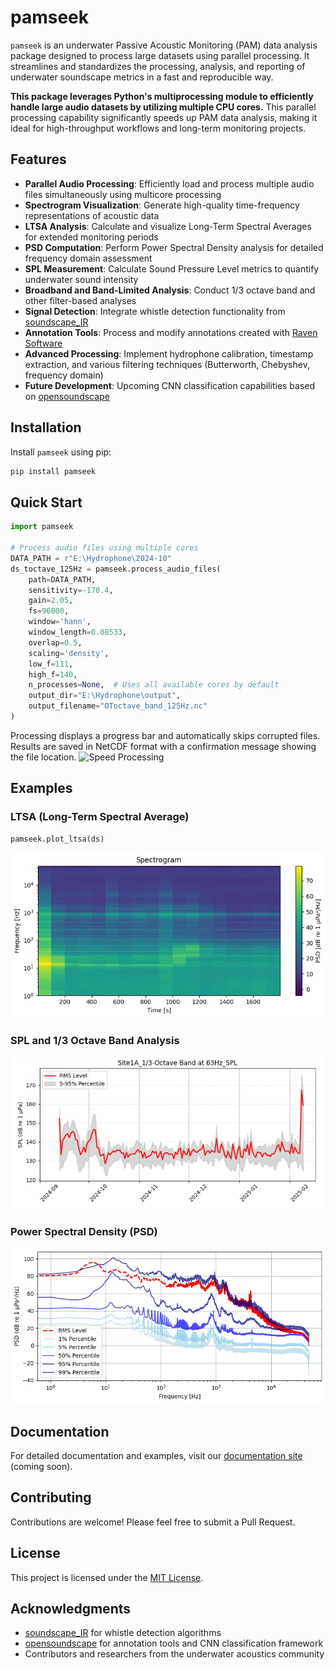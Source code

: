 # pamseek

`pamseek` is an underwater Passive Acoustic Monitoring (PAM) data analysis package designed to process large datasets using parallel processing. It streamlines and standardizes the processing, analysis, and reporting of underwater soundscape metrics in a fast and reproducible way.

**This package leverages Python's multiprocessing module to efficiently handle large audio datasets by utilizing multiple CPU cores.** This parallel processing capability significantly speeds up PAM data analysis, making it ideal for high-throughput workflows and long-term monitoring projects.

## Features

- **Parallel Audio Processing**: Efficiently load and process multiple audio files simultaneously using multicore processing
- **Spectrogram Visualization**: Generate high-quality time-frequency representations of acoustic data
- **LTSA Analysis**: Calculate and visualize Long-Term Spectral Averages for extended monitoring periods
- **PSD Computation**: Perform Power Spectral Density analysis for detailed frequency domain assessment
- **SPL Measurement**: Calculate Sound Pressure Level metrics to quantify underwater sound intensity
- **Broadband and Band-Limited Analysis**: Conduct 1/3 octave band and other filter-based analyses
- **Signal Detection**: Integrate whistle detection functionality from [soundscape_IR](https://github.com/schonkopf/soundscape_IR.git)
- **Annotation Tools**: Process and modify annotations created with [Raven Software](https://www.ravensoundsoftware.com/)
- **Advanced Processing**: Implement hydrophone calibration, timestamp extraction, and various filtering techniques (Butterworth, Chebyshev, frequency domain)
- **Future Development**: Upcoming CNN classification capabilities based on [opensoundscape](https://github.com/kitzeslab/opensoundscape.git)

## Installation

Install `pamseek` using pip:

```bash
pip install pamseek
```

## Quick Start

```python
import pamseek

# Process audio files using multiple cores
DATA_PATH = r"E:\Hydrophone\2024-10"
ds_toctave_125Hz = pamseek.process_audio_files(
    path=DATA_PATH,
    sensitivity=-170.4,
    gain=2.05,
    fs=96000,
    window='hann',
    window_length=0.08533,
    overlap=0.5,
    scaling='density',
    low_f=111,
    high_f=140,
    n_processes=None,  # Uses all available cores by default
    output_dir="E:\Hydrophone\output",
    output_filename="OToctave_band_125Hz.nc"
)
```
Processing displays a progress bar and automatically skips corrupted files. Results are saved in NetCDF format with a confirmation message showing the file location.
![Speed Processing](hhttps://github.com/yangyangMarine/pamseek/blob/main/docs/batch.png)

## Examples

### LTSA (Long-Term Spectral Average)
```python
pamseek.plot_ltsa(ds)
```
![LTSA Example](https://github.com/yangyangMarine/pamseek/blob/main/docs/LTSA.png)

### SPL and 1/3 Octave Band Analysis
![Octave Band SPL](https://github.com/yangyangMarine/pamseek/blob/main/docs/OTband_SPL.png)

### Power Spectral Density (PSD)
![PSD Example](https://github.com/yangyangMarine/pamseek/blob/main/docs/PSD.png)

## Documentation

For detailed documentation and examples, visit our [documentation site](https://pamseek.readthedocs.io/) (coming soon).

## Contributing

Contributions are welcome! Please feel free to submit a Pull Request.

## License

This project is licensed under the [MIT License](LICENSE.md).

## Acknowledgments

- [soundscape_IR](https://github.com/schonkopf/soundscape_IR.git) for whistle detection algorithms
- [opensoundscape](https://github.com/kitzeslab/opensoundscape.git) for annotation tools and CNN classification framework
- Contributors and researchers from the underwater acoustics community